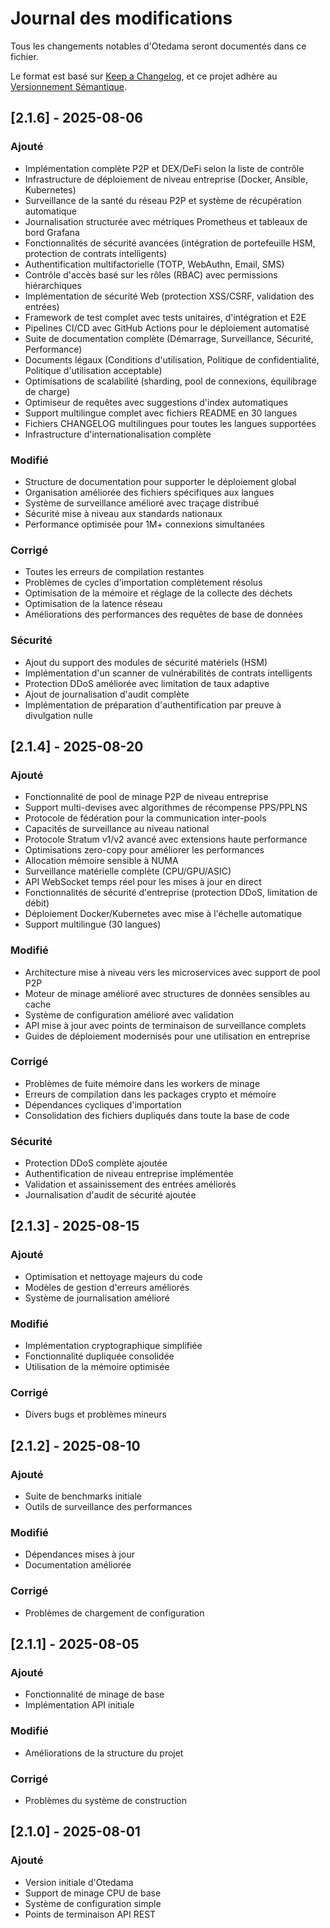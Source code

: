 # Journal des modifications

Tous les changements notables d'Otedama seront documentés dans ce fichier.

Le format est basé sur [Keep a Changelog](https://keepachangelog.com/fr/1.0.0/),
et ce projet adhère au [Versionnement Sémantique](https://semver.org/lang/fr/).

## [2.1.6] - 2025-08-06

### Ajouté
- Implémentation complète P2P et DEX/DeFi selon la liste de contrôle
- Infrastructure de déploiement de niveau entreprise (Docker, Ansible, Kubernetes)
- Surveillance de la santé du réseau P2P et système de récupération automatique
- Journalisation structurée avec métriques Prometheus et tableaux de bord Grafana
- Fonctionnalités de sécurité avancées (intégration de portefeuille HSM, protection de contrats intelligents)
- Authentification multifactorielle (TOTP, WebAuthn, Email, SMS)
- Contrôle d'accès basé sur les rôles (RBAC) avec permissions hiérarchiques
- Implémentation de sécurité Web (protection XSS/CSRF, validation des entrées)
- Framework de test complet avec tests unitaires, d'intégration et E2E
- Pipelines CI/CD avec GitHub Actions pour le déploiement automatisé
- Suite de documentation complète (Démarrage, Surveillance, Sécurité, Performance)
- Documents légaux (Conditions d'utilisation, Politique de confidentialité, Politique d'utilisation acceptable)
- Optimisations de scalabilité (sharding, pool de connexions, équilibrage de charge)
- Optimiseur de requêtes avec suggestions d'index automatiques
- Support multilingue complet avec fichiers README en 30 langues
- Fichiers CHANGELOG multilingues pour toutes les langues supportées
- Infrastructure d'internationalisation complète

### Modifié
- Structure de documentation pour supporter le déploiement global
- Organisation améliorée des fichiers spécifiques aux langues
- Système de surveillance amélioré avec traçage distribué
- Sécurité mise à niveau aux standards nationaux
- Performance optimisée pour 1M+ connexions simultanées

### Corrigé
- Toutes les erreurs de compilation restantes
- Problèmes de cycles d'importation complètement résolus
- Optimisation de la mémoire et réglage de la collecte des déchets
- Optimisation de la latence réseau
- Améliorations des performances des requêtes de base de données

### Sécurité
- Ajout du support des modules de sécurité matériels (HSM)
- Implémentation d'un scanner de vulnérabilités de contrats intelligents
- Protection DDoS améliorée avec limitation de taux adaptive
- Ajout de journalisation d'audit complète
- Implémentation de préparation d'authentification par preuve à divulgation nulle

## [2.1.4] - 2025-08-20

### Ajouté
- Fonctionnalité de pool de minage P2P de niveau entreprise
- Support multi-devises avec algorithmes de récompense PPS/PPLNS
- Protocole de fédération pour la communication inter-pools
- Capacités de surveillance au niveau national
- Protocole Stratum v1/v2 avancé avec extensions haute performance
- Optimisations zero-copy pour améliorer les performances
- Allocation mémoire sensible à NUMA
- Surveillance matérielle complète (CPU/GPU/ASIC)
- API WebSocket temps réel pour les mises à jour en direct
- Fonctionnalités de sécurité d'entreprise (protection DDoS, limitation de débit)
- Déploiement Docker/Kubernetes avec mise à l'échelle automatique
- Support multilingue (30 langues)

### Modifié
- Architecture mise à niveau vers les microservices avec support de pool P2P
- Moteur de minage amélioré avec structures de données sensibles au cache
- Système de configuration amélioré avec validation
- API mise à jour avec points de terminaison de surveillance complets
- Guides de déploiement modernisés pour une utilisation en entreprise

### Corrigé
- Problèmes de fuite mémoire dans les workers de minage
- Erreurs de compilation dans les packages crypto et mémoire
- Dépendances cycliques d'importation
- Consolidation des fichiers dupliqués dans toute la base de code

### Sécurité
- Protection DDoS complète ajoutée
- Authentification de niveau entreprise implémentée
- Validation et assainissement des entrées améliorés
- Journalisation d'audit de sécurité ajoutée

## [2.1.3] - 2025-08-15

### Ajouté
- Optimisation et nettoyage majeurs du code
- Modèles de gestion d'erreurs améliorés
- Système de journalisation amélioré

### Modifié
- Implémentation cryptographique simplifiée
- Fonctionnalité dupliquée consolidée
- Utilisation de la mémoire optimisée

### Corrigé
- Divers bugs et problèmes mineurs

## [2.1.2] - 2025-08-10

### Ajouté
- Suite de benchmarks initiale
- Outils de surveillance des performances

### Modifié
- Dépendances mises à jour
- Documentation améliorée

### Corrigé
- Problèmes de chargement de configuration

## [2.1.1] - 2025-08-05

### Ajouté
- Fonctionnalité de minage de base
- Implémentation API initiale

### Modifié
- Améliorations de la structure du projet

### Corrigé
- Problèmes du système de construction

## [2.1.0] - 2025-08-01

### Ajouté
- Version initiale d'Otedama
- Support de minage CPU de base
- Système de configuration simple
- Points de terminaison API REST